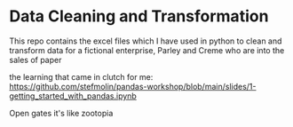 # Data Cleaning and Transformation

This repo contains the excel files which I have used in python to clean and transform data for a fictional enterprise, Parley and Creme who are into the sales of paper

the learning that came in clutch for me: https://github.com/stefmolin/pandas-workshop/blob/main/slides/1-getting_started_with_pandas.ipynb

Open gates it's like zootopia

